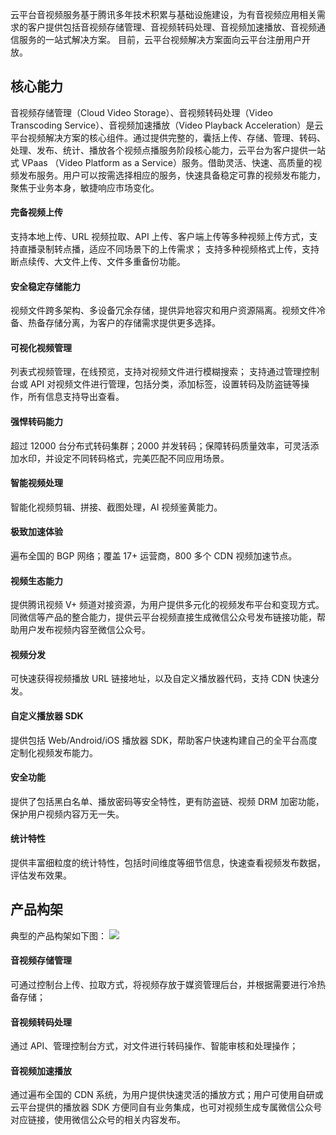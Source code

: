 
云平台音视频服务基于腾讯多年技术积累与基础设施建设，为有音视频应用相关需求的客户提供包括音视频存储管理、音视频转码处理、音视频加速播放、音视频通信服务的一站式解决方案。
目前，云平台视频解决方案面向云平台注册用户开放。

## 核心能力

音视频存储管理（Cloud Video Storage）、音视频转码处理（Video Transcoding Service）、音视频加速播放（Video Playback Acceleration）是云平台视频解决方案的核心组件。通过提供完整的，囊括上传、存储、管理、转码、处理、发布、统计、播放各个视频点播服务阶段核心能力，云平台为客户提供一站式 VPaas （Video Platform as a Service）服务。借助灵活、快速、高质量的视频发布服务。用户可以按需选择相应的服务，快速具备稳定可靠的视频发布能力，聚焦于业务本身，敏捷响应市场变化。

#### 完备视频上传
支持本地上传、URL 视频拉取、API 上传、客户端上传等多种视频上传方式，支持直播录制转点播，适应不同场景下的上传需求；
支持多种视频格式上传，支持断点续传、大文件上传、文件多重备份功能。

#### 安全稳定存储能力
视频文件跨多架构、多设备冗余存储，提供异地容灾和用户资源隔离。视频文件冷备、热备存储分离，为客户的存储需求提供更多选择。

#### 可视化视频管理
列表式视频管理，在线预览，支持对视频文件进行模糊搜索；
支持通过管理控制台或 API 对视频文件进行管理，包括分类，添加标签，设置转码及防盗链等操作，所有信息支持导出查看。

#### 强悍转码能力
超过 12000 台分布式转码集群；2000 并发转码；保障转码质量效率，可灵活添加水印，并设定不同转码格式，完美匹配不同应用场景。

#### 智能视频处理
智能化视频剪辑、拼接、截图处理，AI 视频鉴黄能力。

#### 极致加速体验
遍布全国的 BGP 网络；覆盖 17+ 运营商，800 多个 CDN 视频加速节点。
   
#### 视频生态能力
提供腾讯视频 V+ 频道对接资源，为用户提供多元化的视频发布平台和变现方式。同微信等产品的整合能力，提供云平台视频直接生成微信公众号发布链接功能，帮助用户发布视频内容至微信公众号。
  
#### 视频分发
可快速获得视频播放 URL 链接地址，以及自定义播放器代码，支持 CDN 快速分发。
 
#### 自定义播放器 SDK
提供包括 Web/Android/iOS 播放器 SDK，帮助客户快速构建自己的全平台高度定制化视频发布能力。
  
#### 安全功能
提供了包括黑白名单、播放密码等安全特性，更有防盗链、视频 DRM 加密功能，保护用户视频内容万无一失。
  
#### 统计特性
提供丰富细粒度的统计特性，包括时间维度等细节信息，快速查看视频发布数据，评估发布效果。

## 产品构架
典型的产品构架如下图：
![](https://mc.qcloudimg.com/static/img/fc43e00b3b950221afea8f4e625c7025/image.png)


#### 音视频存储管理
可通过控制台上传、拉取方式，将视频存放于媒资管理后台，并根据需要进行冷热备存储；

#### 音视频转码处理
通过 API、管理控制台方式，对文件进行转码操作、智能审核和处理操作；

#### 音视频加速播放
通过遍布全国的 CDN 系统，为用户提供快速灵活的播放方式；用户可使用自研或云平台提供的播放器 SDK 方便同自有业务集成，也可对视频生成专属微信公众号对应链接，使用微信公众号的相关内容发布。
